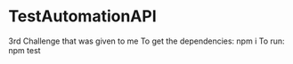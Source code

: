 # TestAutomationAPI
 3rd Challenge that was given to me
To get the dependencies: npm i
To run: npm test
